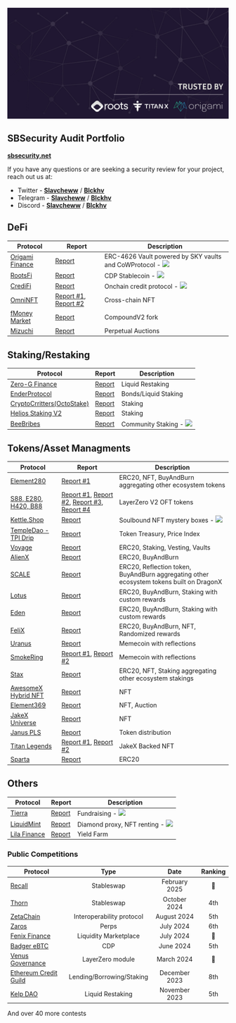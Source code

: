 <p align="center">
    <a href="https://sbsecurity.net" target="_blank">
        <img src="../Banner.jpg" alt="SBSecurity Banner">
    </a>
</p>

## SBSecurity Audit Portfolio

[**sbsecurity.net**](https://sbsecurity.net/)

If you have any questions or are seeking a security review for your project, reach out us at:

- Twitter - [**Slavcheww**](https://twitter.com/Slavcheww) / [**Blckhv**](https://twitter.com/blckhv)
- Telegram - [**Slavcheww**](https://t.me/Slavcheww) / [**Blckhv**](https://t.me/Blckhv)
- Discord - [**Slavcheww**](https://discordapp.com/users/263383171058499585) / [**Blckhv**](https://discordapp.com/users/215564246786768896)

## DeFi

| **Protocol** | Report | Description |
|-----------------|----------------|------------------|
|[Origami Finance](https://origami.finance/) | [Report](/reports/private/Origami-Security-Review.pdf) | ERC-4626 Vault powered by SKY vaults and CoWProtocol - <img height="20" src="https://img.shields.io/badge/Berachain-e76812?style=flat" /> |
|[RootsFi](https://rootsfi.com/) | [Report](/reports/private/RootsFi-Security-Review.pdf) | CDP Stablecoin - <img height="20" src="https://img.shields.io/badge/Berachain-e76812?style=flat" /> |
|[CrediFi](https://www.credi.fi/) | [Report](/reports/private/Credifi-Security-Review.pdf) | Onchain credit protocol - <img height="20" src="https://img.shields.io/badge/Berachain-e76812?style=flat" /> |
|[OmniNFT](https://www.omnicat.xyz/) | [Report #1](/reports/private/OmniNFT-Security-Review.pdf), [Report #2](/reports/private/OmniNFT-Second-Security-Review.pdf)  | Cross-chain NFT |
|[fMoney Market](https://www.fmoney.market/lending) | [Report](/reports/private/fMoney-Security-Review.pdf) | CompoundV2 fork	 |
|[Mizuchi]()  | [Report](/reports/private/Mizuchi-Security-Review.pdf) | Perpetual Auctions  |

## Staking/Restaking

| **Protocol** | Report | Description |
|-----------------|----------------|------------------|
| [Zero-G Finance](https://zerog.finance/) | [Report](/reports/private/Zero-G-Finance-Security-Review.pdf) | Liquid Restaking  |
| [EnderProtocol](https://www.enderprotocol.io/) | [Report](/reports/private/Ender-Protocol-Security-Review.pdf) | Bonds/Liquid Staking |
| [CryptoCrritters(OctoStake)](https://cryptocritters.meme/) | [Report](/reports/private/CryptoCritters-(OctoStake)-Security-Review.pdf) | Staking |
| [Helios Staking V2](https://app.helios.win/) | [Report](/reports/private/HeliosStakingV2-Security-Review.pdf) | Staking  |
| [BeeBribes](https://www.lavenderfive.com/blog/permissionless-market-for-berachain-liquidity-incentives) | [Report](/reports/private/BeeBribes-Security-Review.pdf) | Community Staking - <img height="20" src="https://img.shields.io/badge/Berachain-e76812?style=flat" />  |

## Tokens/Asset Managments

| **Protocol** | Report | Description |
|-----------------|----------------|------------------|
| [Element280](https://docs.helios-hlx.win/element280) | [Report #1](/reports/private/Element280-Security-Review.pdf)  | ERC20, NFT, BuyAndBurn aggregating other ecosystem tokens  |
| [S88, E280, H420, B88](https://docs.helios-hlx.win/element280) | [Report #1](/reports/private/Omnichain-Security-Review.pdf), [Report #2](/reports/private/H420-Security-Review.pdf), [Report #3](/reports/private/E280-NFT-Security-Review.pdf), [Report #4](/reports/private/E280-BNB-Security-Review.pdf)  | LayerZero V2 OFT tokens  |
| [Kettle.Shop](https://kettle.shop/) | [Report](/reports/private/Kettle-Mystery-Box-Security-Review.pdf) | Soulbound NFT mystery boxes	- <img height="20" src="https://img.shields.io/badge/Berachain-e76812?style=flat" /> |
| [TempleDao - TPI Drip](https://templedao.link/) | [Report](/reports/private/TempleDao-TPI-Security-Review.pdf) | Token Treasury, Price Index |
| [Voyage](https://voyage.gitbook.io/voyage) | [Report](/reports/private/Voyage-Security-Review.pdf) | ERC20, Staking, Vesting, Vaults |
| [AlienX](https://xlr8r-build.gitbook.io/alienx) | [Report](/reports/private/AlienX-Security-Review.pdf) | ERC20, BuyAndBurn   |
| [SCALE](https://zibars-organization.gitbook.io/scale) | [Report](/reports/private/SCALE-Security-Review.pdf) | ERC20, Reflection token, BuyAndBurn aggregating other ecosystem tokens built on DragonX   |
| [Lotus](https://docs.lotus.win/) | [Report](/reports/private/Lotus-Security-Review.pdf) | ERC20, BuyAndBurn, Staking with custom rewards   |
| [Eden](https://eden-2.gitbook.io/eden) | [Report](/reports/private/Eden-Security-Review.pdf) | ERC20, BuyAndBurn, Staking with custom rewards   |
| [FeliX](https://felix-protocol.gitbook.io/) |  [Report](/reports/private/FeliX-Security-Review.pdf) | ERC20, BuyAndBurn, NFT, Randomized rewards   |
| [Uranus](https://uranus28.win/) | [Report](/reports/private/Uranus-Security-Review.pdf) | Memecoin with reflections   |
| [SmokeRing](https://uranus28.win/) | [Report #1](/reports/private/Smoke-Ring-Security-Review.pdf), [Report #2](/reports/private/Smoke-Ring-OFT-Security-Review.pdf) | Memecoin with reflections  |
| [Stax](https://element280.win/) | [Report](/reports/private/Stax-Security-Review.pdf) | ERC20, NFT, Staking aggregating other ecosystem stakings  |
| [AwesomeX Hybrid NFT](https://docs.awesomex.win/awesomex-hybrid-nfts/awesomex-hybrid-nfts) | [Report](/reports/private/AwesomeX-Hybrid-NFT-Security-Review.pdf) | NFT  |
| [Element369](https://docs.helios-hlx.win/element-369) | [Report](/reports/private/Element369-Security-Review.pdf) | NFT, Auction  |
| [JakeX Universe](https://www.jakex.win/) | [Report](/reports/private/JakeXUniverse-Security-Review.pdf) | NFT  |
| [Janus PLS](https://docs.helios-hlx.win/helios/additional-projects/janus) | [Report](/reports/private/Janus-PLS-Security-Review.pdf) | Token distribution |
| [Titan Legends]() | [Report #1](/reports/private/Titan%20Legends-Warlords-Security-Review.pdf), [Report #2](/reports/private/TitanLegends-BnB-Security-Review.pdf) | JakeX Backed NFT  |
| [Sparta]() | [Report](/reports/private/Sparta-Security-Review.pdf) | ERC20 |

## Others
| **Protocol** | Report | Description |
|-----------------|----------------|------------------|
| [Tierra](https://www.tierra.live/) | [Report](/reports/private/Tierra-Security-Review.pdf) | Fundraising - <img height="20" src="https://img.shields.io/badge/Berachain-e76812" /> |
| [LiquidMint](https://liquidmint.xyz/) | [Report](/reports/private/LiquidMint-Security-Review.pdf) | Diamond proxy, NFT renting - <img height="20" src="https://img.shields.io/badge/Berachain-e76812?style=flat" /> |
| [Lila Finance](https://www.lila.finance/) | [Report](/reports/private/Lila-Finance-Report.pdf) | Yield Farm |


### Public Competitions

| **Protocol** | Type  | Date | Ranking |
|-----------------|:----------------:|:------------------:|:------------------------:|
|[Recall](https://code4rena.com/audits/2025-02-recall) | Stableswap | February 2025 | 🥈 |
|[Thorn](https://app.hats.finance/audit-competitions/thorn-protocol-0x1286ecdac50215a366458a14968fbca4bd95067d/leaderboard) | Stableswap | October 2024 | 4th |
|[ZetaChain](https://cantina.xyz/competitions/80a33cf0-ad69-4163-a269-d27756aacb5e) | Interoperability protocol | August 2024 | 5th |
|[Zaros](https://codehawks.cyfrin.io/c/2024-07-zaros) | Perps | July 2024 | 6th |
|[Fenix Finance](https://www.fenixfinance.io/) | Liquidity Marketplace | July 2024 | 🥈 |
|[Badger eBTC](https://code4rena.com/audits/2024-06-ebtc-zap-router) | CDP | June 2024 | 5th |
|[Venus Governance](https://cantina.xyz/competitions/ddf86a5c-6f63-430f-aadc-d8742b4b1bcf) | LayerZero module | March 2024 | 🥇 |
|[Ethereum Credit Guild](https://code4rena.com/audits/2023-12-ethereum-credit-guild) | Lending/Borrowing/Staking | December 2023 | 8th |
|[Kelp DAO](https://code4rena.com/audits/2023-11-kelp-dao-rseth) | Liquid Restaking | November 2023 | 5th |

And over 40 more contests 
